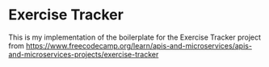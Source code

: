 # Exercise Tracker

This is my implementation of the boilerplate for the Exercise Tracker project from https://www.freecodecamp.org/learn/apis-and-microservices/apis-and-microservices-projects/exercise-tracker
